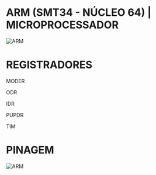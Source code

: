 # ARM (SMT34 - NÚCLEO 64) | MICROPROCESSADOR
![ARM](https://imgur.com/8gQ8dfg)

# REGISTRADORES

MODER

ODR

IDR

PUPDR

TIM


# PINAGEM
![ARM](https://i.imgur.com/W6CxsfE.png)
